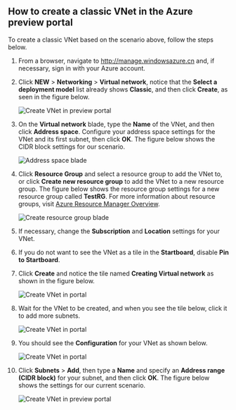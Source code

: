 <!-- keep by customization: begin -->
<!-- not suitable for Mooncake -->

<!-- keep by customization: end -->
## How to create a classic VNet in the Azure preview portal

To create a classic VNet based on the scenario above, follow the steps below.

1. From a browser, navigate to http://manage.windowsazure.cn and, if necessary, sign in with your Azure account.
2. Click **NEW** > **Networking** > **Virtual network**, notice that the **Select a deployment model** list already shows **Classic**, and then click **Create**, as seen in the figure below.

	![Create VNet in preview portal](./media/virtual-networks-create-vnet-classic-pportal-include/vnet-create-pportal-figure1.gif)

3. On the **Virtual network** blade, type the **Name** of the VNet, and then click **Address space**. Configure your address space settings for the VNet and its first subnet, then click **OK**. The figure below shows the CIDR block settings for our scenario.

	![Address space blade](./media/virtual-networks-create-vnet-classic-pportal-include/vnet-create-pportal-figure2.png)

4. Click **Resource Group** and select a resource group to add the VNet to, or click **Create new resource group** to add the VNet to a new resource group. The figure below shows the resource group settings for a new resource group called **TestRG**. For more information about resource groups, visit [Azure Resource Manager Overview](/documentation/articles/resource-group-overview#resource-groups).

	![Create resource group blade](./media/virtual-networks-create-vnet-classic-pportal-include/vnet-create-pportal-figure3.png)

5. If necessary, change the **Subscription** and **Location** settings for your VNet. 

6. If you do not want to see the VNet as a tile in the **Startboard**, disable **Pin to Startboard**. 

7. Click **Create** and notice the tile named **Creating Virtual network** as shown in the figure below.

	![Create VNet in portal](./media/virtual-networks-create-vnet-classic-pportal-include/vnet-create-pportal-figure4.png)

8. Wait for the VNet to be created, and when you see the tile below, click it to add more subnets.

	![Create VNet in portal](./media/virtual-networks-create-vnet-classic-pportal-include/vnet-create-pportal-figure5.png)

9. You should see the **Configuration** for your VNet as shown below. 

	![Create VNet in portal](./media/virtual-networks-create-vnet-classic-pportal-include/vnet-create-pportal-figure6.png)

10. Click **Subnets** > **Add**, then type a **Name** and specify an **Address range (CIDR block)** for your subnet, and then click **OK**. The figure below shows the settings for our current scenario.

	![Create VNet in preview portal](./media/virtual-networks-create-vnet-classic-pportal-include/vnet-create-pportal-figure7.gif)